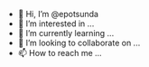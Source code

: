 - 👋 Hi, I’m @epotsunda
- 👀 I’m interested in ...
- 🌱 I’m currently learning ...
- 💞️ I’m looking to collaborate on ...
- 📫 How to reach me ...

<!---
epotsunda/epotsunda is a ✨ special ✨ repository because its `README.md` (this file) appears on your GitHub profile.
You can click the Preview link to take a look at your changes.
--->
